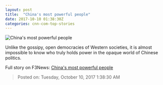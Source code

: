 ```yaml
---
layout: post
title:  "China's most powerful people"
date: 2017-10-10 01:38:30Z
categories: cnn-com-top-stories
---
```


![China's most powerful people](http://i2.cdn.cnn.com/cnnnext/dam/assets/171005181126-china-top-five-power-main-super-tease.jpg)

Unlike the gossipy, open democracies of Western societies, it is almost impossible to know who truly holds power in the opaque world of Chinese politics.


Full story on F3News: [China's most powerful people](http://www.f3nws.com/n/DmtVEH)

> Posted on: Tuesday, October 10, 2017 1:38:30 AM
